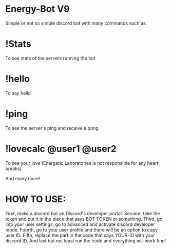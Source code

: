 # Energy-Bot V9
Simple or not so simple discord bot with many commands such as:

# !Stats
To see stats of the servers running the bot

# !hello
To say hello

# !ping
To see the server's ping and receive a pong

# !lovecalc @user1 @user2
To see your love (Energetic Laboratories is not responsible for any heart breaks)

And many more!


# HOW TO USE:
First, make a discord bot on Discord's developer portal.
Second, take the token and put it in the place that says BOT-TOKEN or something.
Third, go into your user settings, go to advanced and activate discord developer mode.
Fourth, go to your user profile and there will be an option to copy user ID.
Fifth, replace the part in the code that says YOUR-ID with your discord ID.
And last but not least run the code and everything will work fine!
